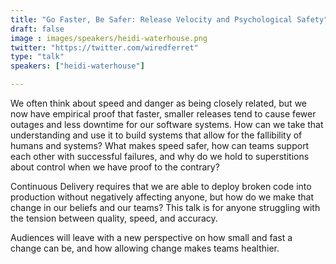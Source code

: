 ```yaml
---
title: "Go Faster, Be Safer: Release Velocity and Psychological Safety"
draft: false
image : images/speakers/heidi-waterhouse.png
twitter: "https://twitter.com/wiredferret"
type: "talk"
speakers: ["heidi-waterhouse"]

---
```


We often think about speed and danger as being closely related, but we now have empirical proof that faster, smaller releases tend to cause fewer outages and less downtime for our software systems. How can we take that understanding and use it to build systems that allow for the fallibility of humans and systems? What makes speed safer, how can teams support each other with successful failures, and why do we hold to superstitions about control when we have proof to the contrary? 

Continuous Delivery requires that we are able to deploy broken code into production without negatively affecting anyone, but how do we make that change in our beliefs and our teams? This talk is for anyone struggling with the tension between quality, speed, and accuracy.

Audiences will leave with a new perspective on how small and fast a change can be, and how allowing change makes teams healthier.
